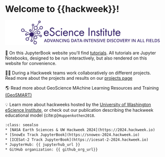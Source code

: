 # Welcome to {{hackweek}}!

![banner](img/banner.png)


📖 On this JupyterBook website you'll find [tutorials](tutorials/index). All tutorials are Jupyter Notebooks, designed to be run interactively, but also rendered on this website for convenience.

👩‍💻 During a Hackweek teams work collaboratively on different projects. Read more about the projects and results on our [projects page](projects/index)

🌎 Read more about GeoScience MAchine Learning Resources and Training [(GeoSMART)](https://geo-smart.github.io)

💡 Learn more about hackweeks hosted by the [University of Washington eScience Institute](https://uwhackweek.github.io/hackweeks-as-a-service/intro.html), or check out our publication describing the hackweek educational model {cite:p}`Huppenkothen2018`.

```{admonition} Quick links for the event
:class: seealso
* [NASA Earth Sciences & UW Hackweek 2024](https://2024.hackweek.io)
* [SnowEx Track JupyterBook](https://snowex-2024.hackweek.io)
* [ICESat-2 Track JupyterBook](https://icesat-2-2024.hackweek.io)
* JupyterHub: {{ jupyterhub_url }}
* GitHub organization: {{ github_org_url}}
```
